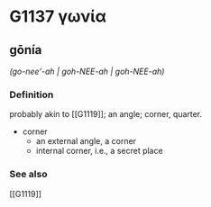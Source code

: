 # G1137 γωνία

## gōnía

_(go-nee'-ah | goh-NEE-ah | goh-NEE-ah)_

### Definition

probably akin to [[G1119]]; an angle; corner, quarter.

- corner
  - an external angle, a corner
  - internal corner, i.e., a secret place

### See also

[[G1119]]

